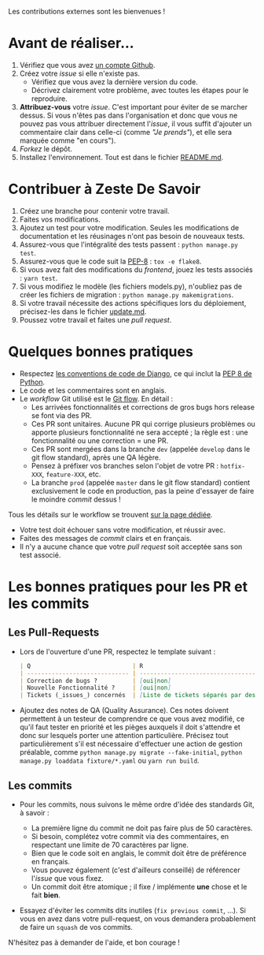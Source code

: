 Les contributions externes sont les bienvenues !

# Avant de réaliser...

1. Vérifiez que vous avez [un compte Github](https://github.com/signup/free).
2. Créez votre _issue_ si elle n'existe pas.
    * Vérifiez que vous avez la dernière version du code.
    * Décrivez clairement votre problème, avec toutes les étapes pour le reproduire.
3. **Attribuez-vous** votre _issue_. C'est important pour éviter de se marcher dessus. Si vous n'êtes pas dans l'organisation et donc que vous ne pouvez pas vous attribuer directement l'_issue_, il vous suffit d'ajouter un commentaire clair dans celle-ci (comme _"Je prends"_), et elle sera marquée comme "en cours").
4. _Forkez_ le dépôt.
5. Installez l'environnement. Tout est dans le fichier [README.md](README.md).

# Contribuer à Zeste De Savoir

1. Créez une branche pour contenir votre travail.
2. Faites vos modifications.
3. Ajoutez un test pour votre modification. Seules les modifications de documentation et les réusinages n'ont pas besoin de nouveaux tests.
4. Assurez-vous que l'intégralité des tests passent : `python manage.py test`.
5. Assurez-vous que le code suit la [PEP-8](http://legacy.python.org/dev/peps/pep-0008/) : `tox -e flake8`.
6. Si vous avez fait des modifications du _frontend_, jouez les tests associés : `yarn test`.
7. Si vous modifiez le modèle (les fichiers models.py), n'oubliez pas de créer les fichiers de migration : `python manage.py makemigrations`.
8. Si votre travail nécessite des actions spécifiques lors du déploiement, précisez-les dans le fichier [update.md](update.md).
9. Poussez votre travail et faites une _pull request_.

# Quelques bonnes pratiques

* Respectez [les conventions de code de Django](https://docs.djangoproject.com/en/1.10/internals/contributing/writing-code/coding-style/), ce qui inclut la [PEP 8 de Python](http://legacy.python.org/dev/peps/pep-0008/).
* Le code et les commentaires sont en anglais.
* Le _workflow_ Git utilisé est le [Git flow](http://nvie.com/posts/a-successful-git-branching-model/). En détail :
    * Les arrivées fonctionnalités et corrections de gros bugs hors release se font via des PR.
    * Ces PR sont unitaires. Aucune PR qui corrige plusieurs problèmes ou apporte plusieurs fonctionnalité ne sera accepté ; la règle est : une fonctionnalité ou une correction = une PR.
    * Ces PR sont mergées dans la branche `dev` (appelée `develop` dans le git flow standard), après une QA légère.
    * Pensez à préfixer vos branches selon l'objet de votre PR : `hotfix-XXX`, `feature-XXX`, etc.
    * La branche `prod` (appelée `master` dans le git flow standard) contient exclusivement le code en production, pas la peine d'essayer de faire le moindre _commit_ dessus !

Tous les détails sur le workflow se trouvent [sur la page dédiée](http://zds-site.readthedocs.org/fr/latest/workflow.html).

* Votre test doit échouer sans votre modification, et réussir avec.
* Faites des messages de _commit_ clairs et en français.
* Il n'y a aucune chance que votre _pull request_ soit acceptée sans son test associé.

# Les bonnes pratiques pour les PR et les commits
## Les Pull-Requests

* Lors de l'ouverture d'une PR, respectez le template suivant :

    ```markdown
    | Q                             | R
    | ----------------------------- | -------------------------------------------
    | Correction de bugs ?          | [oui|non]
    | Nouvelle Fonctionnalité ?     | [oui|non]
    | Tickets (_issues_) concernés  | [Liste de tickets séparés par des virgules]
    ```
* Ajoutez des notes de QA (Quality Assurance). Ces notes doivent permettent à un testeur de comprendre ce que vous avez modifié, ce qu'il faut tester en priorité et les pièges auxquels il doit s'attendre et donc sur lesquels porter une attention particulière. Précisez tout particulièrement s'il est nécessaire d'effectuer une action de gestion préalable, comme `python manage.py migrate --fake-initial`, `python manage.py loaddata fixture/*.yaml` ou `yarn run build`.

## Les commits

* Pour les commits, nous suivons le même ordre d'idée des standards Git, à savoir :
    * La première ligne du commit ne doit pas faire plus de 50 caractères.
    * Si besoin, complétez votre commit via des commentaires, en respectant une limite de 70 caractères par ligne.
    * Bien que le code soit en anglais, le commit doit être de préférence en français.
    * Vous pouvez également (c'est d'ailleurs conseillé) de référencer l'_issue_ que vous fixez.
    * Un commit doit être atomique ; il fixe / implémente **une** chose et le fait **bien**.

* Essayez d'éviter les commits dits inutiles (`fix previous commit`, ...). Si vous en avez dans votre pull-request,
  on vous demandera probablement de faire un `squash` de vos commits.

N'hésitez pas à demander de l'aide, et bon courage !
